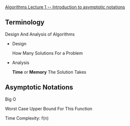 
[Algorithms Lecture 1 -- Introduction to asymptotic notations](https://www.youtube.com/watch?v=aGjL7YXI31Q&list=PLEbnTDJUr_IeHYw_sfBOJ6gk5pie0yP-0)


## Terminology

Design And Analysis of Algorithms

- Design

  How Many Solutions For a Problem

- Analysis

  **Time** or **Memory** The Solution Takes

## Asymptotic Notations

Big O

Worst Case Upper Bound For This Function

Time Complexity: f(n)

